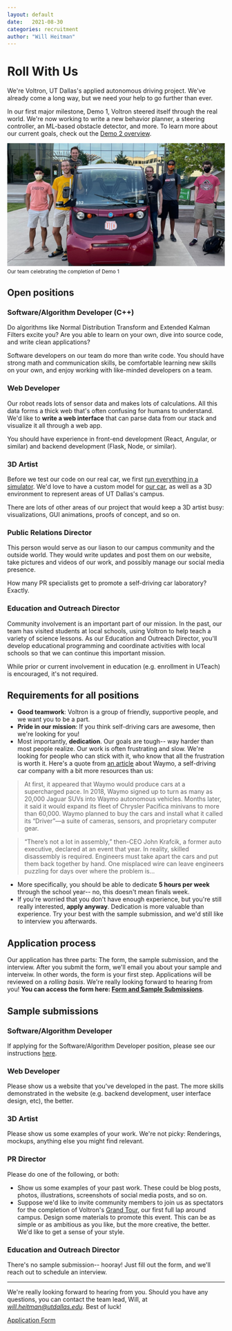 ```yaml
---
layout: default
date:   2021-08-30
categories: recruitment
author: "Will Heitman"
---
```


# Roll With Us
We're Voltron, UT Dallas's applied autonomous driving project. We've already come a long way, but we need your help to go further than ever.

In our first major milestone, Demo 1, Voltron steered itself through the real world. We're now working to write a new behavior planner, a steering controller, an ML-based obstacle detector, and more. To learn more about our current goals, check out the [Demo 2 overview](/d2-overview).

[![Our team celebrating the completion of Demo 1](assets/res/2021-09-04-Group_photo.png)](assets/res/2021-09-04-Group_photo.png)
<small>Our team celebrating the completion of Demo 1</small>
## Open positions

### Software/Algorithm Developer (C++)
Do algorithms like Normal Distribution Transform and Extended Kalman Filters excite you? Are you able to learn on your own, dive into source code, and write clean applications?

Software developers on our team do more than write code. You should have strong math and communication skills, be comfortable learning new skills on your own, and enjoy working with like-minded developers on a team.

### Web Developer
Our robot reads lots of sensor data and makes lots of calculations. All this data forms a thick web that's often confusing for humans to understand. We'd like to **write a web interface** that can parse data from our stack and visualize it all through a web app.

You should have experience in front-end development (React, Angular, or similar) and backend development (Flask, Node, or similar).

### 3D Artist
Before we test our code on our real car, we first [run everything in a simulator](/simulation/2021/08/03/Simulated-driving.html). We'd love to have a custom model for [our car](https://gem.polaris.com/en-us/e6/build-color/?selectedmodel=passengerlsv&colorid=617275), as well as a 3D environment to represent areas of UT Dallas's campus. 

There are lots of other areas of our project that would keep a 3D artist busy: visualizations, GUI animations, proofs of concept, and so on.

### Public Relations Director
This person would serve as our liason to our campus community and the outside world. They would write updates and post them on our website, take pictures and videos of our work, and possibly manage our social media presence.

How many PR specialists get to promote a self-driving car laboratory? Exactly.

### Education and Outreach Director
Community involvement is an important part of our mission. In the past, our team has visited students at local schools, using Voltron to help teach a variety of science lessons. As our Education and Outreach Director, you'll develop educational programming and coordinate activities with local schools so that we can continue this important mission.

While prior or current involvement in education (e.g. enrollment in UTeach) is encouraged, it's not required.

## Requirements for all positions
- **Good teamwork**: Voltron is a group of friendly, supportive people, and we want you to be a part.
- **Pride in our mission**: If you think self-driving cars are awesome, then we're looking for you!
- Most importantly, **dedication**. Our goals are tough-- way harder than most people realize. Our work is often frustrating and slow. We're looking for people who can stick with it, who know that all the frustration is worth it. Here's a quote from [an article](https://www.bloomberg.com/news/articles/2021-08-17/waymo-s-self-driving-cars-are-99-of-the-way-there-the-last-1-is-the-hardest) about Waymo, a self-driving car company with a bit more resources than us:


> At first, it appeared that Waymo would produce cars at a supercharged pace. In 2018, Waymo signed up to turn as many as 20,000 Jaguar SUVs into Waymo autonomous vehicles. Months later, it said it would expand its fleet of Chrysler Pacifica minivans to more than 60,000. Waymo planned to buy the cars and install what it called its “Driver”—a suite of cameras, sensors, and proprietary computer gear.

> “There’s not a lot in assembly,” then-CEO John Krafcik, a former auto executive, declared at an event that year.
In reality, skilled disassembly is required. Engineers must take apart the cars and put them back together by hand. One misplaced wire can leave engineers puzzling for days over where the problem is...

- More specifically, you should be able to dedicate **5 hours per week** through the school year-- no, this doesn't mean finals week.
- If you're worried that you don't have enough experience, but you're still really interested, **apply anyway**. Dedication is more valuable than experience. Try your best with the sample submission, and we'd still like to interview you afterwards.

## Application process
Our application has three parts: The form, the sample submission, and the interview. After you submit the form, we'll email you about your sample and interveiw. In other words, the form is your first step. Applications will be reviewed on a *rolling basis*. We're really looking forward to hearing from you! **You can access the form here: [Form and Sample Submissions](https://forms.office.com/Pages/ResponsePage.aspx?id=HR0ojU2c90uxbgMtFd6fbIFd-Rv8Ml9PhLjL-3yimtVUNkxZUzZDNjFBRTFYTkNaOFpKWkhLM0c5OS4u)**.

## Sample submissions
### Software/Algorithm Developer
If applying for the Software/Algorithm Developer position, please see our instructions [here](/fall-recruiting/dev-samples).

### Web Developer
Please show us a website that you've developed in the past. The more skills demonstrated in the website (e.g. backend development, user interface design, etc), the better.

### 3D Artist
Please show us some examples of your work. We're not picky: Renderings, mockups, anything else you might find relevant.

### PR Director
Please do one of the following, or both:
- Show us some examples of your past work. These could be blog posts, photos, illustrations, screenshots of social media posts, and so on.
- Suppose we'd like to invite community members to join us as spectators for the completion of Voltron's [Grand Tour](/d2-overview), our first full lap around campus. Design some materials to promote this event. This can be as simple or as ambitious as you like, but the more creative, the better. We'd like to get a sense of your style.

### Education and Outreach Director
There's no sample submission-- hooray! Just fill out the form, and we'll reach out to schedule an interview.

---

We're really looking forward to hearing from you. Should you have any questions, you can contact the team lead, Will, at *will.heitman@utdallas.edu*. Best of luck!

<a href="https://forms.office.com/Pages/ResponsePage.aspx?id=HR0ojU2c90uxbgMtFd6fbIFd-Rv8Ml9PhLjL-3yimtVUNkxZUzZDNjFBRTFYTkNaOFpKWkhLM0c5OS4u" class="button" target="_blank">Application Form</a>
